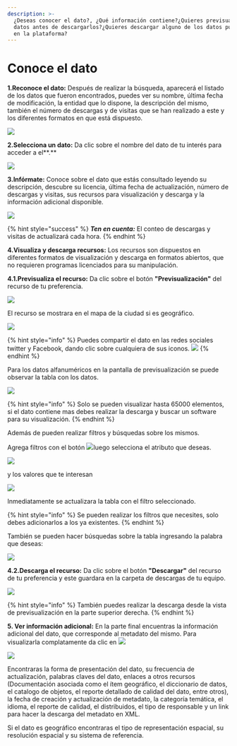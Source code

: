 ```yaml
---
description: >-
  ¿Deseas conocer el dato?, ¿Qué información contiene?¿Quieres previsualizar los
  datos antes de descargarlos?¿Quieres descargar alguno de los datos publicados
  en la plataforma?
---
```


# Conoce el dato

**1.Reconoce el dato:** Después de realizar la búsqueda, aparecerá el listado de los datos  que fueron encontrados, puedes ver su nombre, última fecha de modificación, la entidad que lo dispone, la descripción del mismo, también el número de descargas y de visitas que se han realizado a este y los diferentes formatos en que está dispuesto.

![](../.gitbook/assets/23.png)

**2.Selecciona un dato:** Da clic sobre el nombre del dato de tu interés para acceder a el**.**

![](../.gitbook/assets/24.png)

 **3.Infórmate:** Conoce sobre el dato que estás consultado leyendo su descripción, descubre su licencia, última fecha de actualización, número de descargas y visitas, sus recursos para visualización y descarga y la información adicional disponible.

![](../.gitbook/assets/25.png)

{% hint style="success" %}
_**Ten en cuenta:**_ El conteo de descargas y visitas de actualizará cada hora.
{% endhint %}

**4.Visualiza y descarga recursos:** Los recursos son dispuestos en diferentes formatos de visualización y descarga en formatos abiertos, que no requieren programas licenciados para su manipulación. 

**4.1.Previsualiza el recurso:** Da clic sobre el botón **"Previsualización"** del recurso de tu preferencia.

![](../.gitbook/assets/27.png)

El recurso se mostrara en el mapa de la ciudad si es geográfico.

![](../.gitbook/assets/26.png)

{% hint style="info" %}
Puedes compartir el dato en las redes sociales twitter y Facebook, dando clic sobre cualquiera de sus iconos.                                              ![](../.gitbook/assets/29.png) 
{% endhint %}

Para los datos alfanuméricos en la pantalla de previsualización se puede observar la tabla con los datos.

![](../.gitbook/assets/41.png)

{% hint style="info" %}
Solo se pueden visualizar hasta 65000 elementos, si el dato contiene mas debes realizar la descarga y buscar un software para su visualización.
{% endhint %}

Además de pueden realizar filtros y búsquedas sobre los mismos.

Agrega filtros con el botón ![](../.gitbook/assets/43.png)luego selecciona el atributo que deseas.  

![](../.gitbook/assets/44.png)

y los valores que te interesan

![](../.gitbook/assets/45.png)

Inmediatamente se actualizara la tabla con el filtro seleccionado.

{% hint style="info" %}
Se pueden realizar los filtros que necesites, solo debes adicionarlos a los ya existentes. 
{% endhint %}

También se pueden hacer búsquedas sobre la tabla ingresando la palabra que deseas:

![](../.gitbook/assets/46.png)

**4.2.Descarga el recurso:** Da clic sobre el botón **"Descargar"** del recurso de tu preferencia y este guardara en la carpeta de descargas de tu equipo. ​

![](../.gitbook/assets/28.png)

{% hint style="info" %}
También puedes realizar la descarga desde la vista de previsualización en la parte superior derecha.
{% endhint %}

**5. Ver información adicional:** En la parte final encuentras la información adicional del dato, que corresponde al metadato del mismo. Para visualizarla complatamente da clic en ![](../.gitbook/assets/30.png) 

![](../.gitbook/assets/31.png)

Encontraras la forma de presentación del dato, su frecuencia de actualización, palabras claves del dato, enlaces a otros recursos \(Documentación asociada como el ítem geográfico, el diccionario de datos, el catalogo de objetos, el reporte detallado de calidad del dato, entre otros\),  la fecha de creación y actualización de metadato, la categoría temática, el idioma, el reporte de calidad, el distribuidos, el tipo de responsable y un link para hacer la descarga del metadato en XML. 

Si el dato es geográfico encontraras el tipo de representación espacial, su resolución espacial y su sistema de referencia.

